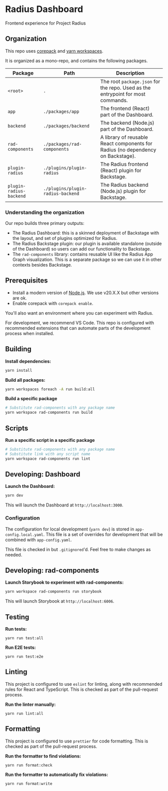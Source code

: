 # Radius Dashboard

Frontend experience for Project Radius

## Organization

This repo uses [corepack](https://nodejs.org/api/corepack.html) and [yarn workspaces](https://classic.yarnpkg.com/lang/en/docs/workspaces/).

It is organized as a mono-repo, and contains the following packages.

| Package                 | Path                              | Description                                                                     |
| ----------------------- | --------------------------------- | ------------------------------------------------------------------------------- |
| `<root>`                | `.`                               | The root `package.json` for the repo. Used as the entrypoint for most commands. |
| `app`                   | `./packages/app`                  | The frontend (React) part of the Dashboard.                                     |
| `backend`               | `./packages/backend`              | The backend (Node.js) part of the Dashboard.                                    |
| `rad-components`        | `./packages/rad-components`       | A library of reusable React components for Radius (no dependency on Backstage). |
| `plugin-radius`         | `./plugins/plugin-radius`         | The Radius frontend (React) plugin for Backstage.                               |
| `plugin-radius-backend` | `./plugins/plugin-radius-backend` | The Radius backend (Node.js) plugin for Backstage.                              |

### Understanding the organization

Our repo builds three primary outputs:

- The Radius Dashboard: this is a skinned deployment of Backstage with the layout, and set of plugins optimized for Radius.
- The Radius Backstage plugin: our plugin is available standalone (outside of the Dashboard) so users can add our functionality to Backstage.
- The `rad-components` library: contains reusable UI like the Radius App Graph visualization. This is a separate package so we can use it in other contexts besides Backstage.

## Prerequisites

- Install a modern version of [Node.js](https://nodejs.org/en/download). We use v20.X.X but other versions are ok.
- Enable corepack with `corepack enable`.

You'll also want an environment where you can experiment with Radius.

For development, we recommend VS Code. This repo is configured with recommended extensions that can automate parts of the development process when installed.

## Building

**Install dependencies:**

```bash
yarn install
```

**Build all packages:**

```bash
yarn workspaces foreach -A run build:all
```

**Build a specific package**

```bash
# Substitute rad-components with any package name
yarn workspace rad-components run build
```

## Scripts

**Run a specific script in a specific package**

```bash
# Substitute rad-components with any package name
# Substitute link with any script name
yarn workspace rad-components run lint
```

## Developing: Dashboard

**Launch the Dashboard:**

```bash
yarn dev
```

This will launch the Dashboard at `http://localhost:3000`.

### Configuration

The configuration for local development (`yarn dev`) is stored in `app-config.local.yaml`. This file is a set of overrides for development that will be combined with `app-config.yaml`.

This file is checked in but `.gitignored`'d. Feel free to make changes as needed.

## Developing: rad-components

**Launch Storybook to experiment with rad-components:**

```bash
yarn workspace rad-components run storybook
```

This will launch Storybook at `http://localhost:6006`.

## Testing

**Run tests:**

```
yarn run test:all
```

**Run E2E tests:**

```
yarn run test:e2e
```

## Linting

This project is configured to use `eslint` for linting, along with recommended rules for React and TypeScript. This is checked as part of the pull-request process.

**Run the linter manually:**

```
yarn run lint:all
```

## Formatting

This project is configured to use `prettier` for code formatting. This is checked as part of the pull-request process.

**Run the formatter to find violations:**

```
yarn run format:check
```

**Run the formatter to automatically fix violations:**

```
yarn run format:write
```
